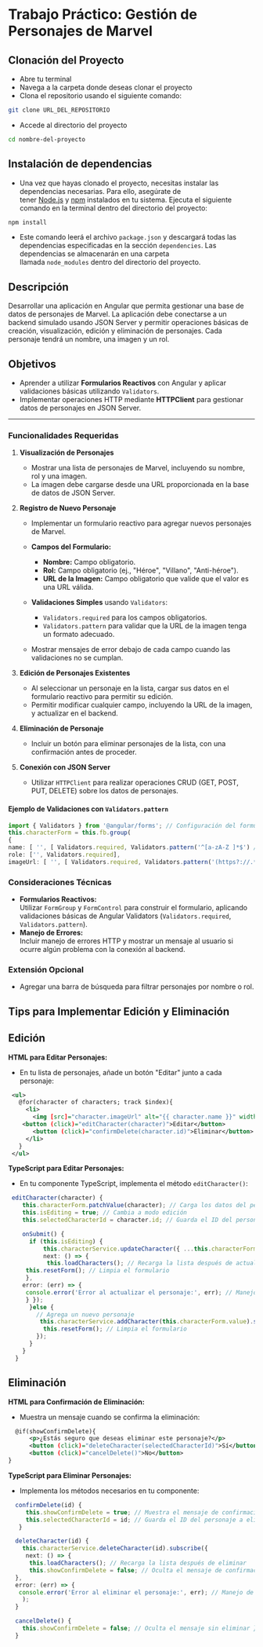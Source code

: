 # Trabajo Práctico: Gestión de Personajes de Marvel

## Clonación del Proyecto

- Abre tu terminal
- Navega a la carpeta donde deseas clonar el proyecto
- Clona el repositorio usando el siguiente comando:

``` bash
git clone URL_DEL_REPOSITORIO
```

- Accede al directorio del proyecto
  
``` bash
cd nombre-del-proyecto
```

## Instalación de dependencias

- Una vez que hayas clonado el proyecto, necesitas instalar las dependencias necesarias. Para ello, asegúrate de tener [Node.js](https://nodejs.org/) y [npm](https://www.npmjs.com/) instalados en tu sistema. Ejecuta el siguiente comando en la terminal dentro del directorio del proyecto:

``` bash
npm install
```

- Este comando leerá el archivo `package.json` y descargará todas las dependencias especificadas en la sección `dependencies`. Las dependencias se almacenarán en una carpeta llamada `node_modules` dentro del directorio del proyecto.

## Descripción

Desarrollar una aplicación en Angular que permita gestionar una base de datos de personajes de Marvel. La aplicación debe conectarse a un backend simulado usando JSON Server y permitir operaciones básicas de creación, visualización, edición y eliminación de personajes. Cada personaje tendrá un nombre, una imagen y un rol.

## Objetivos

- Aprender a utilizar **Formularios Reactivos** con Angular y aplicar validaciones básicas utilizando `Validators`.
- Implementar operaciones HTTP mediante **HTTPClient** para gestionar datos de personajes en JSON Server.

---

### Funcionalidades Requeridas

1. **Visualización de Personajes**

   - Mostrar una lista de personajes de Marvel, incluyendo su nombre, rol y una imagen.
   - La imagen debe cargarse desde una URL proporcionada en la base de datos de JSON Server.

2. **Registro de Nuevo Personaje**

   - Implementar un formulario reactivo para agregar nuevos personajes de Marvel.

   - **Campos del Formulario:**

     - **Nombre:** Campo obligatorio.
     - **Rol:** Campo obligatorio (ej., "Héroe", "Villano", "Anti-héroe").
     - **URL de la Imagen:** Campo obligatorio que valide que el valor es una URL válida.

   - **Validaciones Simples** usando `Validators`:
     - `Validators.required` para los campos obligatorios.
     - `Validators.pattern` para validar que la URL de la imagen tenga un formato adecuado.
   - Mostrar mensajes de error debajo de cada campo cuando las validaciones no se cumplan.

3. **Edición de Personajes Existentes**

   - Al seleccionar un personaje en la lista, cargar sus datos en el formulario reactivo para permitir su edición.
   - Permitir modificar cualquier campo, incluyendo la URL de la imagen, y actualizar en el backend.

4. **Eliminación de Personaje**

   - Incluir un botón para eliminar personajes de la lista, con una confirmación antes de proceder.

5. **Conexión con JSON Server**
   - Utilizar `HTTPClient` para realizar operaciones CRUD (GET, POST, PUT, DELETE) sobre los datos de personajes.

#### Ejemplo de Validaciones con `Validators.pattern`

```typescript
import { Validators } from '@angular/forms'; // Configuración del formulario reactivo
this.characterForm = this.fb.group(
{
name: [ '', [ Validators.required, Validators.pattern('^[a-zA-Z ]*$') // Solo letras y espacios ] ],
role: ['', Validators.required],
imageUrl: [ '', [ Validators.required, Validators.pattern('(https?://.*\\.(?:png|jpg|jpeg))') // URL válida que termina en .png, .jpg o .jpeg ] ] });
```

### Consideraciones Técnicas

- **Formularios Reactivos:**  
  Utilizar `FormGroup` y `FormControl` para construir el formulario, aplicando validaciones básicas de Angular Validators (`Validators.required`, `Validators.pattern`).
- **Manejo de Errores:**  
  Incluir manejo de errores HTTP y mostrar un mensaje al usuario si ocurre algún problema con la conexión al backend.

### Extensión Opcional

- Agregar una barra de búsqueda para filtrar personajes por nombre o rol.

## Tips para Implementar Edición y Eliminación

## Edición

**HTML para Editar Personajes:**

- En tu lista de personajes, añade un botón "Editar" junto a cada personaje:

```xml
 <ul>
   @for(character of characters; track $index){
     <li>
       <img [src]="character.imageUrl" alt="{{ character.name }}" width="50">             {{ character.name }} ({{ character.role }})
    <button (click)="editCharacter(character)">Editar</button>
       <button (click)="confirmDelete(character.id)">Eliminar</button>
     </li>
   }
 </ul>
```

**TypeScript para Editar Personajes:**

- En tu componente TypeScript, implementa el método `editCharacter()`:

```typescript
 editCharacter(character) {
    this.characterForm.patchValue(character); // Carga los datos del personaje en el formulario
    this.isEditing = true; // Cambia a modo edición
    this.selectedCharacterId = character.id; // Guarda el ID del personaje seleccionado }

    onSubmit() {
      if (this.isEditing) {
          this.characterService.updateCharacter({ ...this.characterForm.value, id: this.selectedCharacterId }).subscribe({
          next: () => {
           this.loadCharacters(); // Recarga la lista después de actualizar
     this.resetForm(); // Limpia el formulario
     },
    error: (err) => {
     console.error('Error al actualizar el personaje:', err); // Manejo de errores
     } });
      }else {
        // Agrega un nuevo personaje
         this.characterService.addCharacter(this.characterForm.value).subscribe(() => {        this.loadCharacters(); // Recarga la lista después de agregar
          this.resetForm(); // Limpia el formulario
        });
      }
    }
  }
```

## Eliminación

**HTML para Confirmación de Eliminación:**

- Muestra un mensaje cuando se confirma la eliminación:

```xml
  @if(showConfirmDelete){
      <p>¿Estás seguro que deseas eliminar este personaje?</p>
      <button (click)="deleteCharacter(selectedCharacterId)">Sí</button>
      <button (click)="cancelDelete()">No</button>
}
```

**TypeScript para Eliminar Personajes:**

- Implementa los métodos necesarios en tu componente:

```typescript
  confirmDelete(id) {
     this.showConfirmDelete = true; // Muestra el mensaje de confirmación
     this.selectedCharacterId = id; // Guarda el ID del personaje a eliminar
   }

  deleteCharacter(id) {
    this.characterService.deleteCharacter(id).subscribe({
     next: () => {
      this.loadCharacters(); // Recarga la lista después de eliminar
      this.showConfirmDelete = false; // Oculta el mensaje de confirmación
  },
  error: (err) => {
   console.error('Error al eliminar el personaje:', err); // Manejo de errores } }
    );
  }

  cancelDelete() {
    this.showConfirmDelete = false; // Oculta el mensaje sin eliminar }`
  }
```
